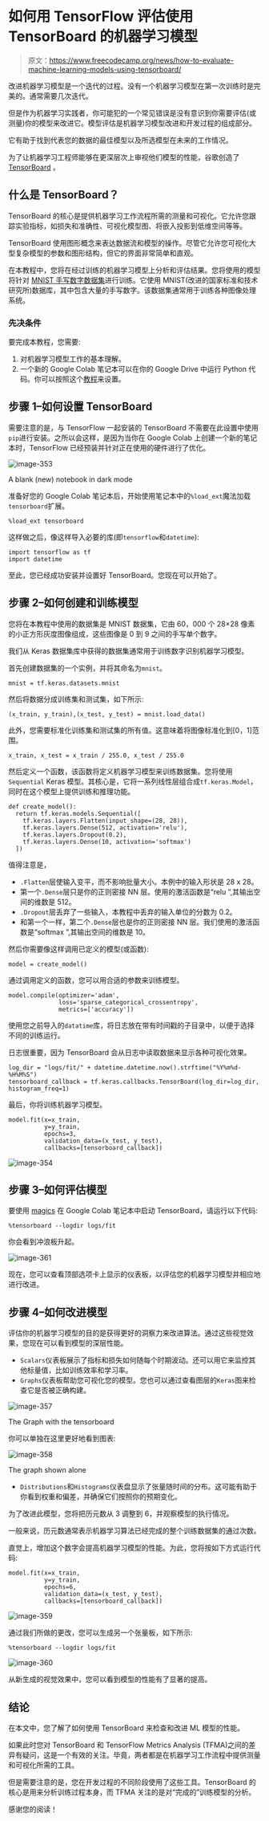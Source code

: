 # 如何用 TensorFlow 评估使用 TensorBoard 的机器学习模型

> 原文：<https://www.freecodecamp.org/news/how-to-evaluate-machine-learning-models-using-tensorboard/>

改进机器学习模型是一个迭代的过程。没有一个机器学习模型在第一次训练时是完美的。通常需要几次迭代。

但是作为机器学习实践者，你可能犯的一个常见错误是没有意识到你需要评估(或测量)你的模型来改进它。模型评估是机器学习模型改进和开发过程的组成部分。

它有助于找到代表您的数据的最佳模型以及所选模型在未来的工作情况。

为了让机器学习工程师能够在更深层次上审视他们模型的性能，谷歌创造了 [TensorBoard](https://www.tensorflow.org/tensorboard/get_started) 。

## 什么是 TensorBoard？

TensorBoard 的核心是提供机器学习工作流程所需的测量和可视化。它允许您跟踪实验指标，如损失和准确性、可视化模型图、将嵌入投影到低维空间等等。

TensorBoard 使用图形概念来表达数据流和模型的操作。尽管它允许您可视化大型复杂模型的参数和图形结构，但它的界面非常简单和直观。

在本教程中，您将在经过训练的机器学习模型上分析和评估结果。您将使用的模型将针对 [MNIST 手写数字数据集](https://www.tensorflow.org/api_docs/python/tf/keras/datasets/mnist)进行训练。它使用 MNIST(改进的国家标准和技术研究所)数据库，其中包含大量的手写数字。该数据集通常用于训练各种图像处理系统。

### 先决条件

要完成本教程，您需要:

1.  对机器学习模型工作的基本理解。
2.  一个新的 Google Colab 笔记本可以在你的 Google Drive 中运行 Python 代码。你可以按照这个[教程](https://www.freecodecamp.org/news/google-colaboratory-python-code-in-your-google-drive/)来设置。

## 步骤 1–如何设置 TensorBoard

需要注意的是，与 TensorFlow 一起安装的 TensorBoard 不需要在此设置中使用`pip`进行安装。之所以会这样，是因为当你在 Google Colab 上创建一个新的笔记本时，TensorFlow 已经预装并针对正在使用的硬件进行了优化。

![image-353](img/876e2c61704831e2e000e9387a8769c2.png)

A blank (new) notebook in dark mode 

准备好您的 Google Colab 笔记本后，开始使用笔记本中的`%load_ext`魔法加载`tensorboard`扩展。

```
%load_ext tensorboard
```

这样做之后，像这样导入必要的库(即`tensorflow`和`datetime`):

```
import tensorflow as tf
import datetime
```

至此，您已经成功安装并设置好 TensorBoard。您现在可以开始了。

## 步骤 2–如何创建和训练模型

您将在本教程中使用的数据集是 MNIST 数据集，它由 60，000 个 28×28 像素的小正方形灰度图像组成，这些图像是 0 到 9 之间的手写单个数字。

我们从 Keras 数据集库中获得的数据集通常用于训练数字识别机器学习模型。

首先创建数据集的一个实例，并将其命名为`mnist`。

```
mnist = tf.keras.datasets.mnist 
```

然后将数据分成训练集和测试集，如下所示:

```
(x_train, y_train),(x_test, y_test) = mnist.load_data() 
```

此外，您需要标准化训练集和测试集的所有值。这意味着将图像标准化到[0，1]范围。

```
x_train, x_test = x_train / 255.0, x_test / 255.0
```

然后定义一个函数，该函数将定义机器学习模型来训练数据集。您将使用`Sequential` Keras 模型。其核心是，它将一系列线性层组合成`tf.keras.Model`，同时在这个模型上提供训练和推理功能。

```
def create_model():
  return tf.keras.models.Sequential([
    tf.keras.layers.Flatten(input_shape=(28, 28)),
    tf.keras.layers.Dense(512, activation='relu'),
    tf.keras.layers.Dropout(0.2),
    tf.keras.layers.Dense(10, activation='softmax')
  ])
```

值得注意是，

*   `.Flatten`层使输入变平，而不影响批量大小。本例中的输入形状是 28 x 28。
*   第一个`.Dense`层只是你的正则密接 NN 层。使用的激活函数是“relu ”,其输出空间的维数是 512。
*   `.Dropout`层丢弃了一些输入，本教程中丢弃的输入单位的分数为 0.2。
*   和第一个一样，第二个`.Dense`层也是你的正则密接 NN 层。我们使用的激活函数是“softmax ”,其输出空间的维数是 10。

然后你需要像这样调用已定义的模型(或函数):

```
model = create_model()
```

通过调用定义的函数，您可以用合适的参数来训练模型。

```
model.compile(optimizer='adam',
              loss='sparse_categorical_crossentropy',
              metrics=['accuracy'])
```

使用您之前导入的`datatime`库，将日志放在带有时间戳的子目录中，以便于选择不同的训练运行。

日志很重要，因为 TensorBoard 会从日志中读取数据来显示各种可视化效果。

```
log_dir = "logs/fit/" + datetime.datetime.now().strftime("%Y%m%d-%H%M%S")
tensorboard_callback = tf.keras.callbacks.TensorBoard(log_dir=log_dir, histogram_freq=1) 
```

最后，你将训练机器学习模型。

```
model.fit(x=x_train, 
          y=y_train, 
          epochs=3, 
          validation_data=(x_test, y_test), 
          callbacks=[tensorboard_callback])
```

![image-354](img/769892a051bb1639150dd7a0b0339474.png)

## 步骤 3–如何评估模型

要使用 [magics](https://ipython.readthedocs.io/en/stable/interactive/magics.html) 在 Google Colab 笔记本中启动 TensorBoard，请运行以下代码:

```
%tensorboard --logdir logs/fit
```

你会看到冲浪板升起。

![image-361](img/5804e6c8db2d73d98dd54add21ae6d82.png)

现在，您可以查看顶部选项卡上显示的仪表板，以评估您的机器学习模型并相应地进行改进。

## 步骤 4–如何改进模型

评估你的机器学习模型的目的是获得更好的洞察力来改进算法。通过这些视觉效果，您现在可以看到模型的深层性能。

*   `Scalars`仪表板展示了指标和损失如何随每个时期波动。还可以用它来监控其他标量值，比如训练效率和学习率。
*   `Graphs`仪表板帮助您可视化您的模型。您也可以通过查看图层的`Keras`图来检查它是否被正确构建。

![image-357](img/b0bdb7d904025e3774d59a2fdb4acd76.png)

The Graph with the tensorboard

你可以单独在这里更好地看到图表:

![image-358](img/52a418ffb340405a803b91c99d398c01.png)

The graph shown alone

*   `Distributions`和`Histograms`仪表盘显示了张量随时间的分布。这可能有助于你看到权重和偏差，并确保它们按照你的预期变化。

为了改进此模型，您将把历元数从 3 调整到 6，并观察模型的执行情况。

一般来说，历元数通常表示机器学习算法已经完成的整个训练数据集的通过次数。

直觉上，增加这个数字会提高机器学习模型的性能。为此，您将按如下方式运行代码:

```
model.fit(x=x_train, 
          y=y_train, 
          epochs=6, 
          validation_data=(x_test, y_test), 
          callbacks=[tensorboard_callback])
```

![image-359](img/7c15722eea0afe0ab61c312e80ce53e0.png)

通过我们所做的更改，您可以生成另一个张量板，如下所示:

```
%tensorboard --logdir logs/fit
```

![image-360](img/a1920e19ea7f04d2b057be28992cf513.png)

从新生成的视觉效果中，您可以看到模型的性能有了显著的提高。

## 结论

在本文中，您了解了如何使用 TensorBoard 来检查和改进 ML 模型的性能。

如果此时您对 TensorBoard 和 TensorFlow Metrics Analysis (TFMA)之间的差异有疑问，这是一个有效的关注。毕竟，两者都是在机器学习工作流程中提供测量和可视化所需的工具。

但是需要注意的是，您在开发过程的不同阶段使用了这些工具。TensorBoard 的核心是用来分析训练过程本身，而 TFMA 关注的是对“完成的”训练模型的分析。

感谢您的阅读！